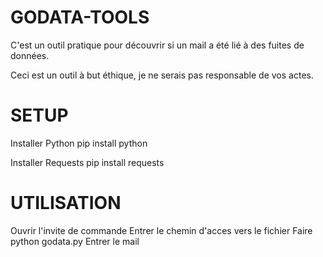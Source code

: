 # GODATA-TOOLS
C'est un outil pratique pour découvrir si un mail a été lié à des fuites de données.


Ceci est un outil à but éthique, je ne serais pas responsable de vos actes.



# SETUP

Installer Python
pip install python


Installer Requests
pip install requests


# UTILISATION

Ouvrir l'invite de commande 
Entrer le chemin d'acces vers le fichier 
Faire python godata.py
Entrer le mail 






